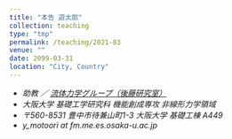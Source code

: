 ```yaml
---
title: "本告 遊太郎"
collection: teaching
type: "tmp"
permalink: /teaching/2021-03
venue: ""
date: 2099-03-31
location: "City, Country"
---
```


<i>
<ul>
<li>
助教 ／ <a href="https://fm.me.es.osaka-u.ac.jp">流体力学グループ（後藤研究室）</a>
</li>
<li>
大阪大学 基礎工学研究科 機能創成専攻 非線形力学領域
</li>
<li>
〒560-8531 豊中市待兼山町1-3 大阪大学 基礎工棟 A449 
</li>
<li>
y_motoori at fm.me.es.osaka-u.ac.jp
</li>
</i>
